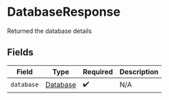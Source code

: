 # DatabaseResponse

Returned the database details


## Fields

| Field                                       | Type                                        | Required                                    | Description                                 |
| ------------------------------------------- | ------------------------------------------- | ------------------------------------------- | ------------------------------------------- |
| `database`                                  | [Database](../../models/shared/database.md) | :heavy_check_mark:                          | N/A                                         |
